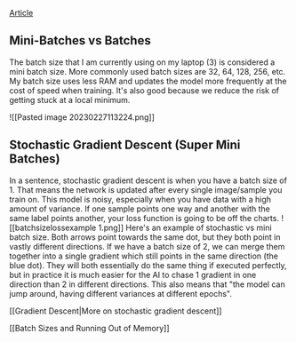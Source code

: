 [Article](https://www.baeldung.com/cs/mini-batch-vs-single-batch-training-data)

## Mini-Batches vs Batches
The batch size that I am currently using on my laptop (3) is considered a mini batch size. More commonly used batch sizes are 32, 64, 128, 256, etc. My batch size uses less RAM and updates the model more frequently at the cost of speed when training. It's also good because we reduce the risk of getting stuck at a local minimum.

![[Pasted image 20230227113224.png]]

## Stochastic Gradient Descent (Super Mini Batches)
In a sentence, stochastic gradient descent is when you have a batch size of 1. That means the network is updated after every single image/sample you train on. This model is noisy, especially when you have data with a high amount of variance. If one sample points one way and another with the same label points another, your loss function is going to be off the charts.
![[batchsizelossexample 1.png]]
Here's an example of stochastic vs mini batch size. Both arrows point towards the same dot, but they both point in vastly different directions. If we have a batch size of 2, we can merge them together into a single gradient which still points in the same direction (the blue dot). They will both essentially do the same thing if executed perfectly, but in practice it is much easier for the AI to chase 1 gradient in one direction than 2 in different directions. This also means that "the model can jump around, having different variances at different epochs".

[[Gradient Descent|More on stochastic gradient descent]]


[[Batch Sizes and Running Out of Memory]]